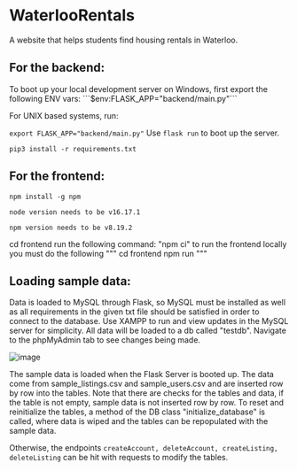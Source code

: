 # WaterlooRentals

A website that helps students find housing rentals in Waterloo.

<h2>For the backend:</h2>
To boot up your local development server on Windows, first export the following ENV vars:
```$env:FLASK_APP="backend/main.py"```

For UNIX based systems, run:

```export FLASK_APP="backend/main.py"```
Use `flask run` to boot up the server.

```pip3 install -r requirements.txt```

<h2>For the frontend:</h2>

```npm install -g npm```

```node version needs to be v16.17.1```

```npm version needs to be v8.19.2```

cd frontend
run the following command: "npm ci"
to run the frontend locally you must do the following
"""
cd frontend
npm run
"""

<h2>Loading sample data:</h2>
Data is loaded to MySQL through Flask, so MySQL must be installed as well as all requirements in the given txt file should be satisfied in order to connect to the database. Use XAMPP to run and view updates in the MySQL server for simplicity. All data will be loaded to a db called "testdb". Navigate to the phpMyAdmin tab to see changes being made.

![image](https://user-images.githubusercontent.com/77525898/196856753-ea6ab3d3-91e1-437d-b96e-a295f97bcd20.png)

The sample data is loaded when the Flask Server is booted up. The data come from sample_listings.csv and sample_users.csv and are inserted row by row into the tables. Note that there are checks for the tables and data, if the table is not empty, sample data is not inserted row by row. To reset and reinitialize the tables, a method of the DB class "initialize_database" is called, where data is wiped and the tables can be repopulated with the sample data.

Otherwise, the endpoints `createAccount, deleteAccount, createListing, deleteListing` can be hit with requests to modify the tables.


